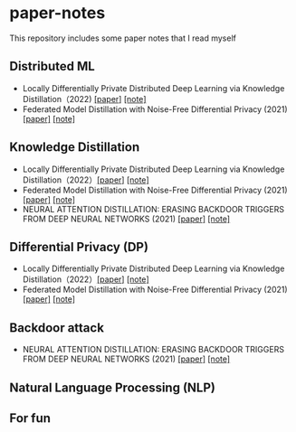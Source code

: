 # paper-notes
This repository includes some paper notes that I read myself




## Distributed ML
* Locally Differentially Private Distributed Deep Learning via Knowledge Distillation（2022) [\[paper\]](https://arxiv.org/abs/2202.02971) [\[note\]](./notes/1_Locally_Differentially_Private_Distributed_Deep_Learning_via_Knowledge_Distillation.pdf)
* Federated Model Distillation with Noise-Free Differential Privacy (2021) [\[paper\]](https://www.ijcai.org/proceedings/2021/0216.pdf) [\[note\]](./notes/2_Federated_Model_Distillation_with_Noise_Free_Differential_Privacy.pdf)



## Knowledge Distillation
* Locally Differentially Private Distributed Deep Learning via Knowledge Distillation（2022）[\[paper\]](https://arxiv.org/abs/2202.02971) [\[note\]](./notes/1_Locally_Differentially_Private_Distributed_Deep_Learning_via_Knowledge_Distillation.pdf)
* Federated Model Distillation with Noise-Free Differential Privacy (2021) [\[paper\]](https://www.ijcai.org/proceedings/2021/0216.pdf) [\[note\]](./notes/2_Federated_Model_Distillation_with_Noise_Free_Differential_Privacy.pdf)
* NEURAL ATTENTION DISTILLATION: ERASING BACKDOOR TRIGGERS FROM DEEP NEURAL NETWORKS (2021) [\[paper\]](https://arxiv.org/pdf/2101.05930.pdf) [\[note\]](./notes/3_NEURAL_ATTENTION_DISTILLATION___ERASING_BACKDOOR_TRIGGERS_FROM_DEEP_NEURAL_NETWORKS.pdf)


## Differential Privacy (DP)
* Locally Differentially Private Distributed Deep Learning via Knowledge Distillation（2022）[\[paper\]](https://arxiv.org/abs/2202.02971) [\[note\]](./notes/1_Locally_Differentially_Private_Distributed_Deep_Learning_via_Knowledge_Distillation.pdf)
* Federated Model Distillation with Noise-Free Differential Privacy (2021) [\[paper\]](https://www.ijcai.org/proceedings/2021/0216.pdf) [\[note\]](./notes/2_Federated_Model_Distillation_with_Noise_Free_Differential_Privacy.pdf)

## Backdoor attack
* NEURAL ATTENTION DISTILLATION: ERASING BACKDOOR TRIGGERS FROM DEEP NEURAL NETWORKS (2021) [\[paper\]](https://arxiv.org/pdf/2101.05930.pdf) [\[note\]](./notes/3_NEURAL_ATTENTION_DISTILLATION___ERASING_BACKDOOR_TRIGGERS_FROM_DEEP_NEURAL_NETWORKS.pdf)
## Natural Language Processing (NLP)



## For fun
